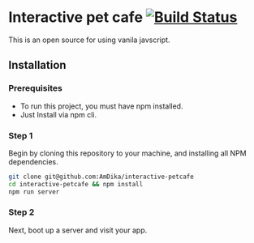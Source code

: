 # Interactive pet cafe [![Build Status](https://travis-ci.org/JeffreyWay/council.svg?branch=master)](https://travis-ci.org/JeffreyWay/council)

This is an open source for using vanila javscript.

## Installation

### Prerequisites

* To run this project, you must have npm installed.
* Just Install via npm cli.

### Step 1

Begin by cloning this repository to your machine, and installing all NPM dependencies.

```bash
git clone git@github.com:AmDika/interactive-petcafe
cd interactive-petcafe && npm install
npm run server
```

### Step 2

Next, boot up a server and visit your app.
